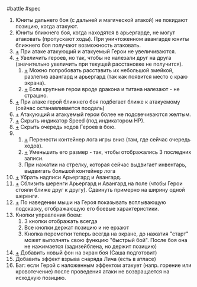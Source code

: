 #battle #spec 

1. Юниты дальнего боя (с дальней и магической атакой) не покидают позицию, когда атакуют.
 2. Юниты ближнего боя, когда находятся в арьергарде, не могут атаковать (пропускают ходы). При уничтоженном авангарде юниты ближнего боя получают возможность атаковать.
 3. [+](https://github.com/cptn-solo/xplora/commit/2f3e7aebe82ad7cf19d20d468f68eb80a040b9fa) При атаке атакующий и атакуемый Герои не увеличиваются.
 4. [+](https://github.com/cptn-solo/xplora/commit/acd830e35aac7f85a0f5ca4070402da5b81a6c4c) Увеличить героев, но так, чтобы не налезали друг на друга (значительно увеличить  при текущей расстановке не получится). 
	 1. [+](https://github.com/cptn-solo/xplora/commit/acd830e35aac7f85a0f5ca4070402da5b81a6c4c) Можно попробовать  расставить их небольшой змейкой, разлепив авангард и арьергард (так как появится место с краю экрана). 
	 2. [+](https://github.com/cptn-solo/xplora/commit/acd830e35aac7f85a0f5ca4070402da5b81a6c4c) Если крупные герои вроде дракона и титана налезают - не страшно. 
 5. [+](https://github.com/cptn-solo/xplora/commit/acd830e35aac7f85a0f5ca4070402da5b81a6c4c) При атаке герой ближнего боя подбегает ближе к атакуемому (сейчас останавливается поодаль)
 6. [+](https://github.com/cptn-solo/xplora/commit/2f3e7aebe82ad7cf19d20d468f68eb80a040b9fa) Атакующий и атакуемый герои более не подсвечиваются желтым.
 7. [+](https://github.com/cptn-solo/xplora/commit/acd830e35aac7f85a0f5ca4070402da5b81a6c4c) Скрыть индикатор Speed (под индикатором HP).
 8. [+](https://github.com/cptn-solo/xplora/commit/acd830e35aac7f85a0f5ca4070402da5b81a6c4c) Скрыть очередь ходов Героев в бою.
 9. 
	 1. [+](https://github.com/cptn-solo/xplora/commit/acd830e35aac7f85a0f5ca4070402da5b81a6c4c) Перенести контейнер лога игры вниз (там, где сейчас очередь ходов). 
	 2. [+](https://github.com/cptn-solo/xplora/commit/acd830e35aac7f85a0f5ca4070402da5b81a6c4c) Уменьшить его размер - так, чтобы отображались 3 последних записи. 
	 3. При нажатии на стрелку, которая сейчас выдвигает инвентарь, выдвигать большой контейнер лога
 10. [+](https://github.com/cptn-solo/xplora/commit/acd830e35aac7f85a0f5ca4070402da5b81a6c4c) Убрать надписи Арьергард и Авангард.
 11. [+](https://github.com/cptn-solo/xplora/commit/acd830e35aac7f85a0f5ca4070402da5b81a6c4c) Сблизить шеренги Арьергард и Авангард на поле (чтобы Герои стояли ближе друг к другу). Сдвинуть примерно на ширину одной шеренги.
 12. [+](https://github.com/cptn-solo/xplora/commit/acd830e35aac7f85a0f5ca4070402da5b81a6c4c) По наведении мыши на Героя показывать всплывающую подсказку, отображающую его боевые характеристики.
 13. Кнопки управления боем:
	 1. 3 кнопки отображать всегда
	 2. Все кнопки держат позицию и не ерзают
	 3. Кнопка перемотки теперь всегда на экране, до нажатия "старт" может выполнять свою функцию "быстрый бой". После боя она не нажимается (задизейблена, но держит позицию)
 14. [+](https://github.com/cptn-solo/xplora/commit/0dd84f4d5e78ebfef3b58e85e5d8e9a7c411efa0) Добавить новый фон на экран боя (Саша подготовит)
 15. Добавить эффект взрыва снаряда Лича (есть в атласе)
 16. Баг: если  Герой с наложенным эффектом атакует (напр. горение или кровотечение) после проведения атаки не возвращается на исходную позицию.
